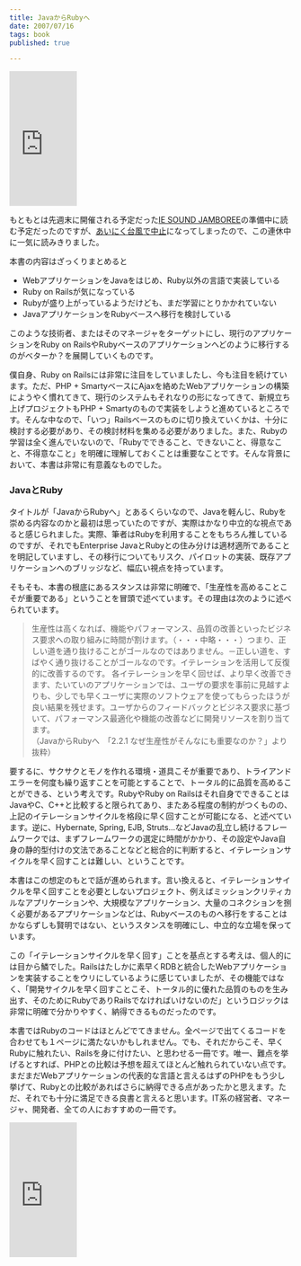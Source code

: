 ```yaml
---
title: JavaからRubyへ
date: 2007/07/16
tags: book
published: true

---
```


<p>
<iframe src="http://rcm-jp.amazon.co.jp/e/cm?t=katsumatv-22&o=9&p=8&l=as1&asins=4873113202&fc1=000000&IS1=1&lt1=_blank&lc1=0000FF&bc1=FFFFFF&bg1=FFFFFF&f=ifr" style="width:120px;height:240px;" scrolling="no" marginwidth="0" marginheight="0" frameborder="0"></iframe>
</p>

<p>もともとは先週末に開催される予定だった<a href="http://tpdrecords.com/ie/index.html">IE SOUND JAMBOREE</a>の準備中に読む予定だったのですが、<a href="http://tpdrecords.com/ie/ievol3.html">あいにく台風で中止</a>になってしまったので、この連休中に一気に読みきりました。</p>

<p>本書の内容はざっくりまとめると</p>

<p>
<ul>
<li>WebアプリケーションをJavaをはじめ、Ruby以外の言語で実装している</li>
<li>Ruby on Railsが気になっている</li>
<li>Rubyが盛り上がっているようだけども、まだ学習にとりかかれていない</li>
<li>JavaアプリケーションをRubyベースへ移行を検討している</li>
</ul>
</p>

<p>
このような技術者、またはそのマネージャをターゲットにし、現行のアプリケーションをRuby on RailsやRubyベースのアプリケーションへどのように移行するのがベターか？を展開していくものです。
</p>

<p>僕自身、Ruby on Railsには非常に注目をしていましたし、今も注目を続けています。ただ、PHP + SmartyベースにAjaxを絡めたWebアプリケーションの構築にようやく慣れてきて、現行のシステムもそれなりの形になってきて、新規立ち上げプロジェクトもPHP + Smartyのもので実装をしようと進めているところです。そんな中なので、「いつ」Railsベースのものに切り換えていくかは、十分に検討する必要があり、その検討材料を集める必要がありました。また、Rubyの学習は全く進んでいないので、「Rubyでできること、できないこと、得意なこと、不得意なこと」を明確に理解しておくことは重要なことです。そんな背景において、本書は非常に有意義なものでした。</p>

<h3>JavaとRuby</h3>
<p>タイトルが「JavaからRubyへ」とあるくらいなので、Javaを軽んじ、Rubyを崇める内容なのかと最初は思っていたのですが、実際はかなり中立的な視点であると感じられました。実際、筆者はRubyを利用することをもちろん推しているのですが、それでもEnterprise JavaとRubyとの住み分けは適材適所であることを明記していますし、その移行についてもリスク、パイロットの実装、既存アプリケーションへのブリッジなど、幅広い視点を持っています。</p>

<p>そもそも、本書の根底にあるスタンスは非常に明確で、「生産性を高めることこそが重要である」ということを冒頭で述べています。その理由は次のように述べられています。</p>


<p><blockquote>生産性は高くなれば、機能やパフォーマンス、品質の改善といったビジネス要求への取り組みに時間が割けます。（・・・中略・・・）つまり、正しい道を通り抜けることがゴールなのではありません。－正しい道を、すばやく通り抜けることがゴールなのです。イテレーションを活用して反復的に改善するのです。
各イテレーションを早く回せば、より早く改善できます、たいていのアプリケーションでは、ユーザの要求を事前に見越すよりも、少しでも早くユーザに実際のソフトウェアを使ってもらったほうが良い結果を残せます。ユーザからのフィードバックとビジネス要求に基づいて、パフォーマンス最適化や機能の改善などに開発リソースを割り当てます。　<br />（JavaからRubyへ　「2.2.1 なぜ生産性がそんなにも重要なのか？」より抜粋）</blockquote></p>

<p>要するに、サクサクとモノを作れる環境・道具こそが重要であり、トライアンドエラーを何度も繰り返すことを可能とすることで、トータル的に品質を高めることができる、という考えです。RubyやRuby on Railsはそれ自身でできることはJavaやC、C++と比較すると限られてあり、またある程度の制約がつくものの、上記のイテレーションサイクルを格段に早く回すことが可能になる、と述べています。逆に、Hybernate, Spring, EJB, Struts...などJavaの乱立し続けるフレームワークでは、まずフレームワークの選定に時間がかかり、その設定やJava自身の静的型付けの文法であることなどと総合的に判断すると、イテレーションサイクルを早く回すことは難しい、ということです。</p>

<p>本書はこの想定のもとで話が進められます。言い換えると、イテレーションサイクルを早く回すことを必要としないプロジェクト、例えばミッションクリティカルなアプリケーションや、大規模なアプリケーション、大量のコネクションを捌く必要があるアプリケーションなどは、Rubyベースのものへ移行をすることはかならずしも賢明ではない、というスタンスを明確にし、中立的な立場を保っています。</p>

<p>この「イテレーションサイクルを早く回す」ことを基点とする考えは、個人的には目から鱗でした。Railsはたしかに素早くRDBと統合したWebアプリケーションを実装することをウリにしているように感じていましたが、その機能ではなく、「開発サイクルを早く回すことこそ、トータル的に優れた品質のものを生み出す、そのためにRubyでありRailsでなければいけないのだ」というロジックは非常に明確で分かりやすく、納得できるものだったのです。</p>

<p>本書ではRubyのコードはほとんどでてきません。全ページで出てくるコードを合わせても１ページに満たないかもしれません。でも、それだからこそ、早くRubyに触れたい、Railsを身に付けたい、と思わせる一冊です。唯一、難点を挙げるとすれば、PHPとの比較は予想を超えてほとんど触れられていない点です。まだまだWebアプリケーションの代表的な言語と言えるはずのPHPをもう少し挙げて、Rubyとの比較があればさらに納得できる点があったかと思えます。ただ、それでも十分に満足できる良書と言えると思います。IT系の経営者、マネージャ、開発者、全ての人におすすめの一冊です。</p>

<p>
<iframe src="http://rcm-jp.amazon.co.jp/e/cm?t=katsumatv-22&o=9&p=8&l=as1&asins=4873113202&fc1=000000&IS1=1&lt1=_blank&lc1=0000FF&bc1=FFFFFF&bg1=FFFFFF&f=ifr" style="width:120px;height:240px;" scrolling="no" marginwidth="0" marginheight="0" frameborder="0"></iframe></p>
